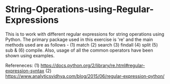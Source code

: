 # String-Operations-using-Regular-Expressions

This is to work with different regular expressions for string operations using Python. The primary package used in this exercise is 're'
and the main methods used are as follows - (1) match (2) search (3) findall (4) split (5) sub & (6) compile. Also, usage of all the common 
operators have been shown using examples.

Refereneces: 
(1) https://docs.python.org/2/library/re.html#regular-expression-syntax
(2) https://www.analyticsvidhya.com/blog/2015/06/regular-expression-python/
